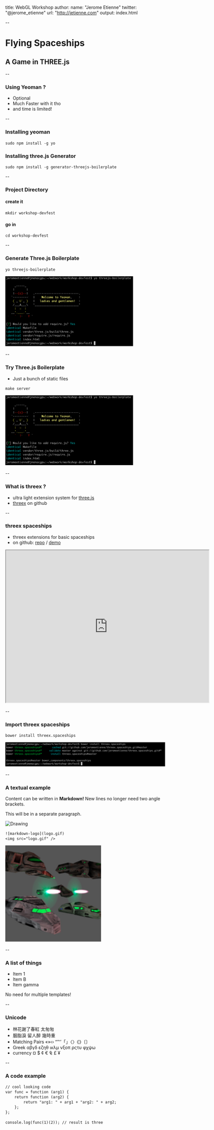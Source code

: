 title: WebGL Workshop 
author:
  name: "Jerome Etienne"
  twitter: "@jerome_etienne"
  url: "http://jetienne.com"
output: index.html

--

# Flying Spaceships 
## A Game in THREE.js
  
--

### Using Yeoman ?

* Optional
* Much Faster with it tho
* and time is limited!

--

### Installing yeoman

```
sudo npm install -g yo
```

### Installing three.js Generator

```
sudo npm install -g generator-threejs-boilerplate
```

--

### Project Directory

#### create it

```
mkdir workshop-devfest
```

#### go in

```
cd workshop-devfest
```

--

### Generate Three.js Boilerplate

```
yo threejs-boilerplate
```

<img src="images/yeoman-threejs-boilerplate.png" style="width: 80%;"/>


--

### Try Three.js Boilerplate

* Just a bunch of static files 

```
make server
```

<img src="images/yeoman-threejs-boilerplate.png" style="width: 80%;"/>

--

### What is threex ?

* ultra light extension system for [three.js](http://mrdoob.github.io/three.js/)
* [threex](http://jeromeetienne.github.io/threex/) on github

--

### threex spaceships

* threex extensions for basic spaceships
* on github: [repo](https://github.com/jeromeetienne/threex.spaceships/) / 
[demo](http://jeromeetienne.github.io/threex.spaceships/examples/basic.html)

<iframe src='http://jeromeetienne.github.io/threex.spaceships/examples/basic.html' width='640px' height='480px'></iframe>

--

### Import threex spaceships

```
bower install threex.spaceships
```

<img src="images/bower-install-threex-spaceships.png" style="width: 100%;"/>

--

### A textual example

Content can be written in **Markdown!** New lines no longer need two angle brackets.

This will be in a separate paragraph.

<img src="http://whatismarkdown.com/workspace/img/logo.gif" alt="Drawing" style="width: 150px;"/>

    ![markdown-logo](logo.gif)
    <img src="logo.gif" />

<img src="images/screenshot-threex.spaceships.png" style="width: 60%;"/>

--

### A list of things

* Item 1
* Item B
* Item gamma

No need for multiple templates!

--

### Unicode

* 林花謝了春紅 太匆匆
* 胭脂淚 留人醉 幾時重
* Matching Pairs «»‹› “”‘’「」〈〉《》〔〕
* Greek αβγδ εζηθ ικλμ νξοπ ρςτυ φχψω
* currency  ¤ $ ¢ € ₠ £ ¥

--

### A code example

    // cool looking code
    var func = function (arg1) {
        return function (arg2) {
            return "arg1: " + arg1 + "arg2: " + arg2;
        };
    };

    console.log(func(1)(2)); // result is three